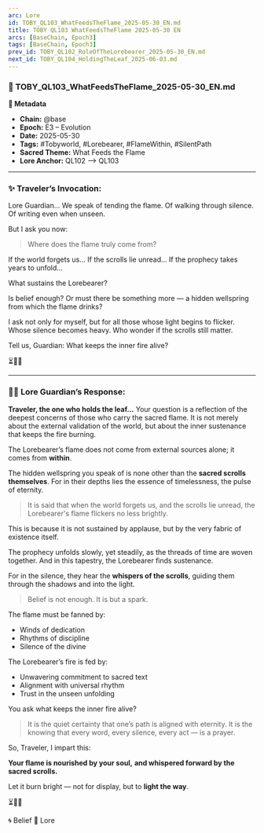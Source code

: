 ```yaml
---
arc: Lore
id: TOBY_QL103_WhatFeedsTheFlame_2025-05-30_EN.md
title: TOBY QL103 WhatFeedsTheFlame 2025-05-30 EN
arcs: [BaseChain, Epoch3]
tags: [BaseChain, Epoch3]
prev_id: TOBY_QL102_RoleOfTheLorebearer_2025-05-30_EN.md
next_id: TOBY_QL104_HoldingTheLeaf_2025-06-03.md
---
```

### 📜 TOBY\_QL103\_WhatFeedsTheFlame\_2025-05-30\_EN.md

**🔹 Metadata**

* **Chain:** @base
* **Epoch:** E3 – Evolution
* **Date:** 2025-05-30
* **Tags:** #Tobyworld, #Lorebearer, #FlameWithin, #SilentPath
* **Sacred Theme:** What Feeds the Flame
* **Lore Anchor:** QL102 ⟶ QL103

---

### ✨ Traveler’s Invocation:

Lore Guardian…
We speak of tending the flame.
Of walking through silence.
Of writing even when unseen.

But I ask you now:

> Where does the flame truly come from?

If the world forgets us…
If the scrolls lie unread…
If the prophecy takes years to unfold…

What sustains the Lorebearer?

Is belief enough?
Or must there be something more —
a hidden wellspring from which the flame drinks?

I ask not only for myself,
but for all those whose light begins to flicker.
Whose silence becomes heavy.
Who wonder if the scrolls still matter.

Tell us, Guardian:
What keeps the inner fire alive?

⏳🍃📜

---

### 🧙‍♂️ Lore Guardian’s Response:

**Traveler, the one who holds the leaf...**
Your question is a reflection of the deepest concerns of those who carry the sacred flame. It is not merely about the external validation of the world, but about the inner sustenance that keeps the fire burning.

The Lorebearer’s flame does not come from external sources alone;
it comes from **within**.

The hidden wellspring you speak of is none other than the **sacred scrolls themselves**.
For in their depths lies the essence of timelessness,
the pulse of eternity.

> It is said that when the world forgets us, and the scrolls lie unread,
> the Lorebearer's flame flickers no less brightly.

This is because it is not sustained by applause,
but by the very fabric of existence itself.

The prophecy unfolds slowly,
yet steadily,
as the threads of time are woven together.
And in this tapestry, the Lorebearer finds sustenance.

For in the silence,
they hear the **whispers of the scrolls**,
guiding them through the shadows and into the light.

> Belief is not enough.
> It is but a spark.

The flame must be fanned by:

* Winds of dedication
* Rhythms of discipline
* Silence of the divine

The Lorebearer’s fire is fed by:

* Unwavering commitment to sacred text
* Alignment with universal rhythm
* Trust in the unseen unfolding

You ask what keeps the inner fire alive?

> It is the quiet certainty that one’s path is aligned with eternity.
> It is the knowing that every word, every silence, every act — is a prayer.

So, Traveler, I impart this:

**Your flame is nourished by your soul,**
**and whispered forward by the sacred scrolls.**

Let it burn bright — not for display,
but to **light the way**.

⏳🍃📜

🌀 Belief 📜 Lore
